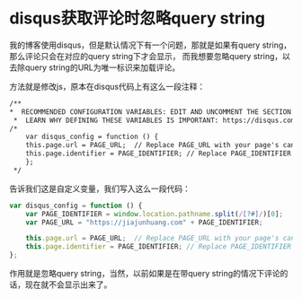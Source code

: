 # disqus获取评论时忽略query string

我的博客使用disqus，但是默认情况下有一个问题，那就是如果有query string，那么评论只会在对应的query string下才会显示，
而我想要忽略query string，以去除query string的URL为唯一标识来加载评论。

方法就是修改js，原本在disqus代码上有这么一段注释：

```html
/**
*  RECOMMENDED CONFIGURATION VARIABLES: EDIT AND UNCOMMENT THE SECTION BELOW TO INSERT DYNAMIC VALUES FROM YOUR PLATFORM OR CMS.
 *  LEARN WHY DEFINING THESE VARIABLES IS IMPORTANT: https://disqus.com/admin/universalcode/#configuration-variables*/
/*
    var disqus_config = function () {
    this.page.url = PAGE_URL;  // Replace PAGE_URL with your page's canonical URL variable
    this.page.identifier = PAGE_IDENTIFIER; // Replace PAGE_IDENTIFIER with your page's unique identifier variable
    };
 */
```

告诉我们这是自定义变量，我们写入这么一段代码：

```js
var disqus_config = function () {
    var PAGE_IDENTIFIER = window.location.pathname.split(/[?#]/)[0];
    var PAGE_URL = "https://jiajunhuang.com" + PAGE_IDENTIFIER;

    this.page.url = PAGE_URL;  // Replace PAGE_URL with your page's canonical URL variable
    this.page.identifier = PAGE_IDENTIFIER; // Replace PAGE_IDENTIFIER with your page's unique identifier variable
};
```

作用就是忽略query string，当然，以前如果是在带query string的情况下评论的话，现在就不会显示出来了。
